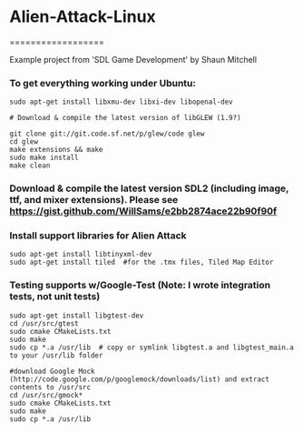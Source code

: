 # Alien-Attack-Linux
==================

Example project from 'SDL Game Development' by Shaun Mitchell

### To get everything working under Ubuntu:
    sudo apt-get install libxmu-dev libxi-dev libopenal-dev
    
    # Download & compile the latest version of libGLEW (1.9?)

    git clone git://git.code.sf.net/p/glew/code glew
    cd glew
    make extensions && make
    sudo make install
    make clean

### Download & compile the latest version SDL2 (including image, ttf, and mixer extensions).  Please see https://gist.github.com/WillSams/e2bb2874ace22b90f90f

### Install support libraries for Alien Attack
    sudo apt-get install libtinyxml-dev
    sudo apt-get install tiled  #for the .tmx files, Tiled Map Editor

### Testing supports w/Google-Test (Note: I wrote integration tests, not unit tests)
    sudo apt-get install libgtest-dev
    cd /usr/src/gtest
    sudo cmake CMakeLists.txt
    sudo make
    sudo cp *.a /usr/lib  # copy or symlink libgtest.a and libgtest_main.a to your /usr/lib folder

    #download Google Mock (http://code.google.com/p/googlemock/downloads/list) and extract contents to /usr/src
    cd /usr/src/gmock*
    sudo cmake CMakeLists.txt
    sudo make
    sudo cp *.a /usr/lib
